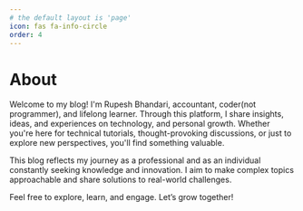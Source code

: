 ```yaml
---
# the default layout is 'page'
icon: fas fa-info-circle
order: 4
---
```


# About

Welcome to my blog! I'm Rupesh Bhandari, accountant, coder(not programmer), and lifelong learner. Through this platform, I share insights, ideas, and experiences on technology, and personal growth. Whether you're here for technical tutorials, thought-provoking discussions, or just to explore new perspectives, you'll find something valuable.

This blog reflects my journey as a professional and as an individual constantly seeking knowledge and innovation. I aim to make complex topics approachable and share solutions to real-world challenges.

Feel free to explore, learn, and engage. Let’s grow together!
